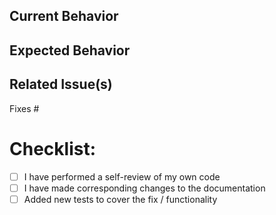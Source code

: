 <!-- Please make sure you have read the submission guidelines before posting an PR -->
<!-- https://github.com/nxkit/nxkit/blob/main/CONTRIBUTING.md#-submitting-a-pr -->

<!-- Please make sure that your commit message follows our format -->
<!-- Example: `fix(playwright): button content overflow` -->

## Current Behavior

<!-- This is the behavior we have today -->

## Expected Behavior

<!-- This is the behavior we should expect with the changes in this PR -->

## Related Issue(s)

<!-- Please link the issue being fixed so it gets closed when this is merged. -->

Fixes #

# Checklist:

<!-- - [ ] My code follows the [developer guidelines of this project](https://github.com/nxkit/nxkit/blob/main/CONTRIBUTING.md) -->

- [ ] I have performed a self-review of my own code
- [ ] I have made corresponding changes to the documentation
- [ ] Added new tests to cover the fix / functionality
